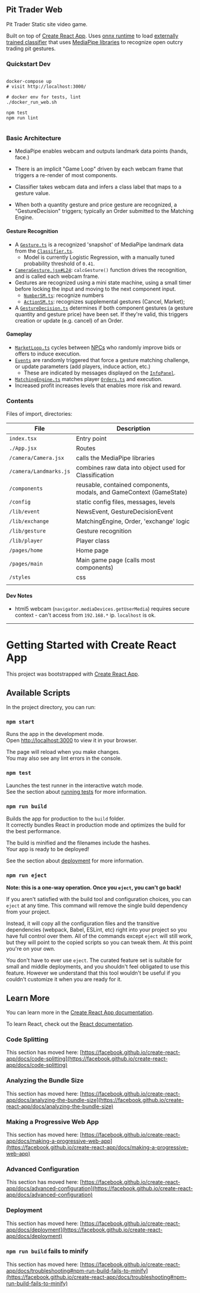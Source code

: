 ## Pit Trader Web

Pit Trader Static site video game.

Built on top of [Create React App](https://create-react-app.dev/). Uses [onnx
runtime](https://onnxruntime.ai/) to load [externally trained
classifier](../model) that uses [MediaPipe
libraries](https://github.com/google/mediapipe/blob/master/docs/getting_started/javascript.md)
to recognize open outcry trading pit gestures.

### Quickstart Dev

```

docker-compose up
# visit http://localhost:3000/

# docker env for tests, lint
./docker_run_web.sh

npm test
npm run lint


```

### Basic Architecture

* MediaPipe enables webcam and outputs landmark data points (hands, face.)

* There is an implicit "Game Loop" driven by each webcam frame that triggers a
  re-render of most components.

* Classifier takes webcam data and infers a class label that maps to a gesture
  value.

* When both a quantity gesture and price gesture are recognized, a
  "GestureDecision" triggers; typically an Order submitted to the Matching
  Engine.


#### Gesture Recognition

* A [`Gesture.ts`](src/lib/gesture/Gesture.ts) is a recognized 'snapshot' of
  MediaPipe landmark data from the [`Classifier.ts`](src/lib/gesture/Classifier.ts).
  * Model is currently Logistic Regression, with a manually tuned probability
    threshold of `0.41`.
* [`CameraGesture.jsx#L24`](src/pages/main/CameraGesture.jsx#L24): `calcGesture()`
  function drives the recognition, and is called each webcam frame.
* Gestures are recognized using a mini state machine, using a small timer
  before locking the input and moving to the next component input.
    * [`NumberSM.ts`](src/lib/gesture/NumberSM.ts): recognize numbers
    * [`ActionSM.ts`](src/lib/gesture/ActionSM.ts): recognizes supplemental gestures (Cancel, Market);
* A [`GestureDecision.ts`](src/lib/gesture/GestureDecision.ts) determines if both
  component gestures (a gesture quantity and gesture price) have been set. If
  they're valid, this triggers creation or update (e.g. cancel) of an Order.

#### Gameplay

* [`MarketLoop.ts`](src/lib/exchange/MarketLoop.ts) cycles between
  [NPCs](src/lib/player/NPCPlayerManager.ts) who randomly improve bids or offers
  to induce execution.
* [`Events`](src/lib/event) are randomly triggered that force a gesture matching challenge, or
  update parameters (add players, induce action, etc.)
  * These are indicated by messages displayed on the [`InfoPanel`](src/pages/main/infopanel).
* [`MatchingEngine.ts`](src/lib/exchange/MatchingEngine.ts) matches player [`Orders.ts`](src/lib/exchange/Order.ts) and execution.
* Increased profit increases levels that enables more risk and reward.

### Contents

Files of import, directories:

| File                   | Description                                                         |
|------------------------|---------------------------------------------------------------------|
| `index.tsx`            | Entry point                                                         |
| `./App.jsx`            | Routes                                                              |
| `/camera/Camera.jsx`   | calls the MediaPipe libraries                                       |
| `/camera/Landmarks.js` | combines raw data into object used for Classification               |
| `/components`          | reusable, contained components, modals, and GameContext (GameState) |
| `/config`              | static config files, messages, levels                               |
| `/lib/event`           | NewsEvent, GestureDecisionEvent                                     |
| `/lib/exchange`        | MatchingEngine, Order, 'exchange' logic                             |
| `/lib/gesture`         | Gesture recognition                                                 |
| `/lib/player`          | Player class                                                        |
| `/pages/home`          | Home page                                                           |
| `/pages/main`          | Main game page (calls most components)                              |
| `/styles`              | css                                                                 |
|                        |                                                                     |



#### Dev Notes

* html5 webcam (`navigator.mediaDevices.getUserMedia`) requires secure context -
  can't access from `192.168.*` ip. `localhost` is ok.


---

# Getting Started with Create React App

This project was bootstrapped with [Create React App](https://github.com/facebook/create-react-app).

## Available Scripts

In the project directory, you can run:

### `npm start`

Runs the app in the development mode.\
Open [http://localhost:3000](http://localhost:3000) to view it in your browser.

The page will reload when you make changes.\
You may also see any lint errors in the console.

### `npm test`

Launches the test runner in the interactive watch mode.\
See the section about [running tests](https://facebook.github.io/create-react-app/docs/running-tests) for more information.

### `npm run build`

Builds the app for production to the `build` folder.\
It correctly bundles React in production mode and optimizes the build for the best performance.

The build is minified and the filenames include the hashes.\
Your app is ready to be deployed!

See the section about [deployment](https://facebook.github.io/create-react-app/docs/deployment) for more information.

### `npm run eject`

**Note: this is a one-way operation. Once you `eject`, you can't go back!**

If you aren't satisfied with the build tool and configuration choices, you can `eject` at any time. This command will remove the single build dependency from your project.

Instead, it will copy all the configuration files and the transitive dependencies (webpack, Babel, ESLint, etc) right into your project so you have full control over them. All of the commands except `eject` will still work, but they will point to the copied scripts so you can tweak them. At this point you're on your own.

You don't have to ever use `eject`. The curated feature set is suitable for small and middle deployments, and you shouldn't feel obligated to use this feature. However we understand that this tool wouldn't be useful if you couldn't customize it when you are ready for it.

## Learn More

You can learn more in the [Create React App documentation](https://facebook.github.io/create-react-app/docs/getting-started).

To learn React, check out the [React documentation](https://reactjs.org/).

### Code Splitting

This section has moved here: [https://facebook.github.io/create-react-app/docs/code-splitting](https://facebook.github.io/create-react-app/docs/code-splitting)

### Analyzing the Bundle Size

This section has moved here: [https://facebook.github.io/create-react-app/docs/analyzing-the-bundle-size](https://facebook.github.io/create-react-app/docs/analyzing-the-bundle-size)

### Making a Progressive Web App

This section has moved here: [https://facebook.github.io/create-react-app/docs/making-a-progressive-web-app](https://facebook.github.io/create-react-app/docs/making-a-progressive-web-app)

### Advanced Configuration

This section has moved here: [https://facebook.github.io/create-react-app/docs/advanced-configuration](https://facebook.github.io/create-react-app/docs/advanced-configuration)

### Deployment

This section has moved here: [https://facebook.github.io/create-react-app/docs/deployment](https://facebook.github.io/create-react-app/docs/deployment)

### `npm run build` fails to minify

This section has moved here: [https://facebook.github.io/create-react-app/docs/troubleshooting#npm-run-build-fails-to-minify](https://facebook.github.io/create-react-app/docs/troubleshooting#npm-run-build-fails-to-minify)
